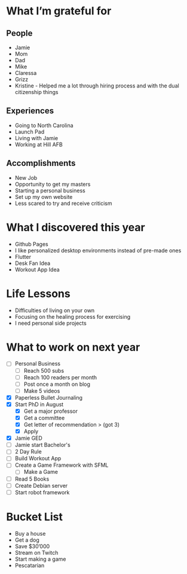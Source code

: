 # What I’m grateful for
## People
* Jamie
* Mom 
* Dad 
* Mike
* Claressa 
* Grizz
* Kristine - Helped me a lot through hiring process and with the dual citizenship things

## Experiences
* Going to North Carolina 
* Launch Pad
* Living with Jamie
* Working at Hill AFB

## Accomplishments
* New Job
* Opportunity to get my masters
* Starting a personal business 
* Set up my own website 
* Less scared to try and receive criticism

# What I discovered this year
* Github Pages
* I like personalized desktop environments instead of pre-made ones 
* Flutter
* Desk Fan Idea
* Workout App Idea

# Life Lessons 
* Difficulties of living on your own
* Focusing on the healing process for exercising 
* I need personal side projects 

# What to work on next year 
- [ ] Personal Business
    - [ ] Reach 500 subs 
    - [ ] Reach 100 readers per month 
    - [ ] Post once a month on blog
    - [ ] Make 5 videos
- [X] Paperless Bullet Journaling 
- [X] Start PhD in August
    - [X] Get a major professor 
    - [X] Get a committee
    - [X] Get letter of recommendation > (got 3)
    - [X] Apply
- [X] Jamie GED
- [ ] Jamie start Bachelor's
- [ ] 2 Day Rule
- [ ] Build Workout App
- [ ] Create a Game Framework with SFML
    - [ ] Make a Game
- [ ] Read 5 Books
- [ ] Create Debian server
- [ ] Start robot framework

# Bucket List
* Buy a house
* Get a dog
* Save $30’000 
* Stream on Twitch
* Start making a game 
* Pescatarian 
